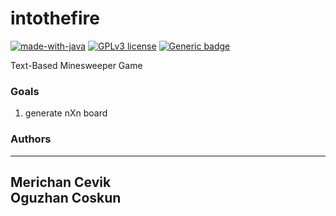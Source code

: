 # intothefire
[![made-with-java](https://img.shields.io/badge/Made%20with-Java-1f425f.svg)](https://www.java.com/)
[![GPLv3 license](https://img.shields.io/badge/License-GPLv3-blue.svg)](http://perso.crans.org/besson/LICENSE.html)
[![Generic badge](https://img.shields.io/badge/Status-Development-red.svg)](https://nsource.dev/intothefire)

Text-Based Minesweeper Game

### Goals
1. generate nXn board

### Authors

---
Merichan Cevik\
Oguzhan Coskun
---
